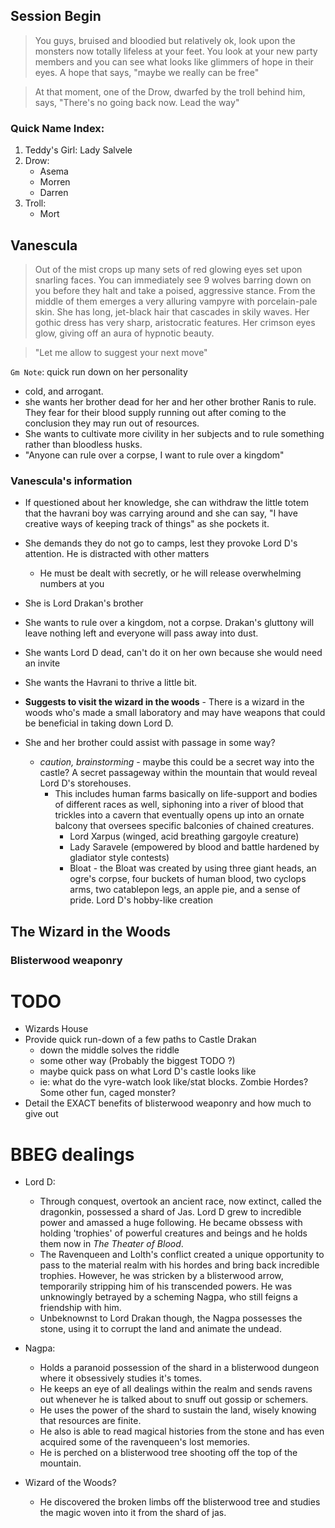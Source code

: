 ## Session Begin

> You guys, bruised and bloodied but relatively ok, look upon the monsters now totally lifeless at your feet. You look at your new party members and you can see what looks like glimmers of hope in their eyes. A hope that says, "maybe we really can be free"

> At that moment, one of the Drow, dwarfed by the troll behind him, says, "There's no going back now. Lead the way"

### Quick Name Index:

1. Teddy's Girl: Lady Salvele
1. Drow:
    - Asema
    - Morren
    - Darren
1. Troll:
    - Mort

## Vanescula

> Out of the mist crops up many sets of red glowing eyes set upon snarling faces. You can immediately see 9 wolves barring down on you before they halt and take a poised, aggressive stance. From the middle of them emerges a very alluring vampyre with porcelain-pale skin. She has long, jet-black hair that cascades in skily waves. Her gothic dress has very sharp, aristocratic features. Her crimson eyes glow, giving off an aura of hypnotic beauty.

> "Let me allow to suggest your next move"

`Gm Note`: quick run down on her personality
- cold, and arrogant.
- she wants her brother dead for her and her other brother Ranis to rule. They fear for their blood supply running out after coming to the conclusion they may run out of resources.
- She wants to cultivate more civility in her subjects and to rule something rather than bloodless husks.
- "Anyone can rule over a corpse, I want to rule over a kingdom"

### Vanescula's information

- If questioned about her knowledge, she can withdraw the little totem that the havrani boy was carrying around and she can say, "I have creative ways of keeping track of things" as she pockets it.

- She demands they do not go to camps, lest they provoke Lord D's attention. He is distracted with other matters
    - He must be dealt with secretly, or he will release overwhelming numbers at you
- She is Lord Drakan's brother
- She wants to rule over a kingdom, not a corpse. Drakan's gluttony will leave nothing left and everyone will pass away into dust.
- She wants Lord D dead, can't do it on her own because she would need an invite
- She wants the Havrani to thrive a little bit.
- **Suggests to visit the wizard in the woods** - There is a wizard in the woods who's made a small laboratory and may have weapons that could be beneficial in taking down Lord D.
- She and her brother could assist with passage in some way?
    - *caution, brainstorming* - maybe this could be a secret way into the castle? A secret passageway within the mountain that would reveal Lord D's storehouses.
        - This includes human farms basically on life-support and bodies of different races as well, siphoning into a river of blood that trickles into a cavern that eventually opens up into an ornate balcony that oversees specific balconies of chained creatures.
            - Lord Xarpus (winged, acid breathing gargoyle creature)
            - Lady Saravele (empowered by blood and battle hardened by gladiator style contests)
            - Bloat - the Bloat was created by using three giant heads, an ogre's corpse, four buckets of human blood, two cyclops arms, two catablepon legs, an apple pie, and a sense of pride. Lord D's hobby-like creation

## The Wizard in the Woods

### Blisterwood weaponry

# TODO
- Wizards House
- Provide quick run-down of a few paths to Castle Drakan
    - down the middle solves the riddle
    - some other way (Probably the biggest TODO ?)
    - maybe quick pass on what Lord D's castle looks like
    - ie: what do the vyre-watch look like/stat blocks. Zombie Hordes? Some other fun, caged monster?
- Detail the EXACT benefits of blisterwood weaponry and how much to give out

# BBEG dealings
- Lord D:
    - Through conquest, overtook an ancient race, now extinct, called the dragonkin, possessed a shard of Jas. Lord D grew to incredible power and amassed a huge following. He became obssess with holding 'trophies' of powerful creatures and beings and he holds them now in *The Theater of Blood*.
    - The Ravenqueen and Lolth's conflict created a unique opportunity to pass to the material realm with his hordes and bring back incredible trophies. However, he was stricken by a blisterwood arrow, temporarily stripping him of his transcended powers. He was unknowingly betrayed by a scheming Nagpa, who still feigns a friendship with him.
    - Unbeknownst to Lord Drakan though, the Nagpa possesses the stone, using it to corrupt the land and animate the undead.
- Nagpa:
    - Holds a paranoid possession of the shard in a blisterwood dungeon where it obsessively studies it's tomes.
    - He keeps an eye of all dealings within the realm and sends ravens out whenever he is talked about to snuff out gossip or schemers.
    - He uses the power of the shard to sustain the land, wisely knowing that resources are finite.
    - He also is able to read magical histories from the stone and has even acquired some of the ravenqueen's lost memories.
    - He is perched on a blisterwood tree shooting off the top of the mountain.

- Wizard of the Woods?
    - He discovered the broken limbs off the blisterwood tree and studies the magic woven into it from the shard of jas.